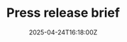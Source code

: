 ---
title: Press release brief
linkTitle: Press release brief
date: '2025-04-24T16:18:00Z'
weight: 1
description: Announcing a new product on April 15, 2023, with coverage by reporter
  Ben Lang on Product Hunt and Twitter. Key tasks include preparing media assets and
  securing press kit approval, along with fun ideas like sending swag to ambassadors.
draft: false
ref: press-release-brief
---